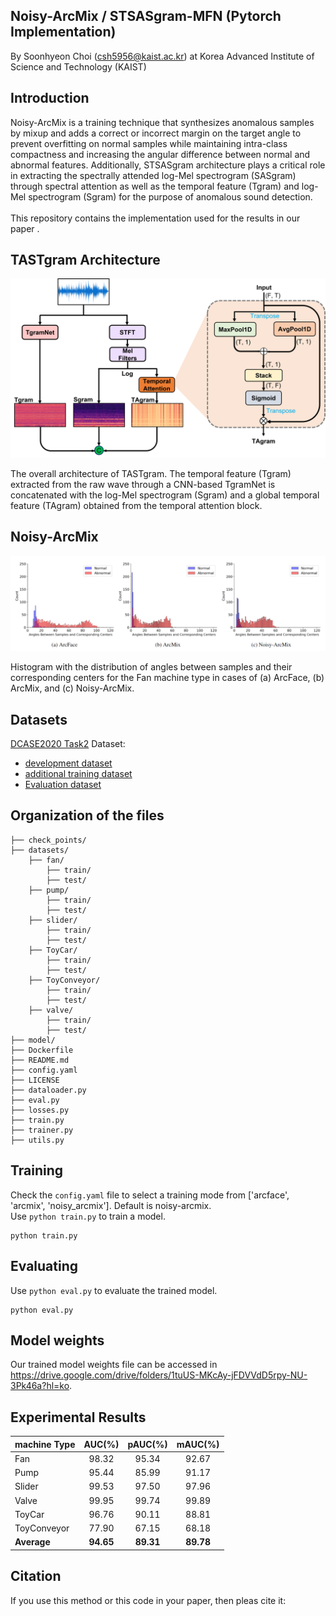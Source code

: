 ## Noisy-ArcMix / STSASgram-MFN (Pytorch Implementation)
By Soonhyeon Choi (csh5956@kaist.ac.kr) at 
Korea Advanced Institute of Science and Technology (KAIST)

## Introduction
Noisy-ArcMix is a training technique that synthesizes anomalous samples by mixup and adds a correct or incorrect margin on the target angle to prevent overfitting on normal samples while maintaining intra-class compactness and increasing the angular difference between normal and abnormal features. Additionally, STSASgram architecture plays a critical role in extracting the spectrally attended log-Mel spectrogram (SASgram) through spectral attention as well as the temporal feature (Tgram) and log-Mel spectrogram (Sgram) for the purpose of anomalous sound detection.
<br/>
<br/>
This repository contains the implementation used for the results in our paper <Link>.

## TASTgram Architecture

<p align="center">
  <img src="./TASTgramMFN.png" alt="TASTgram">
</p>

The overall architecture of TASTgram. The temporal feature (Tgram) extracted from the raw wave through a CNN-based TgramNet is concatenated with the log-Mel spectrogram (Sgram) and a global temporal feature (TAgram) obtained from the temporal attention block.


## Noisy-ArcMix

<p align="center">
  <img src="./Angle_distribution.png" alt="STSASgram">
</p>
Histogram with the distribution of angles between samples and their corresponding centers for the Fan machine type in cases of (a) ArcFace, (b) ArcMix, and (c) Noisy-ArcMix.

## Datasets

[DCASE2020 Task2](https://dcase.community/challenge2020/task-unsupervised-detection-of-anomalous-sounds) Dataset: 
+ [development dataset](https://zenodo.org/record/3678171)
+ [additional training dataset](https://zenodo.org/record/3727685)
+ [Evaluation dataset](https://zenodo.org/record/3841772)


## Organization of the files

```shell
├── check_points/
├── datasets/
    ├── fan/
        ├── train/
        ├── test/
    ├── pump/
        ├── train/
        ├── test/
    ├── slider/
        ├── train/
        ├── test/
    ├── ToyCar/
        ├── train/
        ├── test/
    ├── ToyConveyor/
        ├── train/
        ├── test/
    ├── valve/
        ├── train/
        ├── test/
├── model/
├── Dockerfile
├── README.md
├── config.yaml
├── LICENSE
├── dataloader.py
├── eval.py
├── losses.py
├── train.py
├── trainer.py
├── utils.py
```

## Training
Check the `config.yaml` file to select a training mode from ['arcface', 'arcmix', 'noisy_arcmix']. Default is noisy-arcmix. 
<br/>
Use `python train.py` to train a model. 
```
python train.py
```

## Evaluating
Use `python eval.py` to evaluate the trained model.
```
python eval.py
```

## Model weights
Our trained model weights file can be accessed in https://drive.google.com/drive/folders/1tuUS-MKcAy-jFDVVdD5rpy-NU-3Pk46a?hl=ko.

## Experimental Results
 | machine Type | AUC(%) | pAUC(%) | mAUC(%) |
 | --------     | :-----:| :----:  | :----:  |
 | Fan          | 98.32  | 95.34   | 92.67   |
 | Pump         | 95.44  | 85.99   | 91.17   |
 | Slider       | 99.53  | 97.50   | 97.96   |
 | Valve        | 99.95  | 99.74   | 99.89   |
 | ToyCar       | 96.76  | 90.11   | 88.81   |
 | ToyConveyor  | 77.90  | 67.15   | 68.18   |
 | __Average__      | __94.65__  | __89.31__   | __89.78__   |




## Citation
If you use this method or this code in your paper, then pleas cite it:

